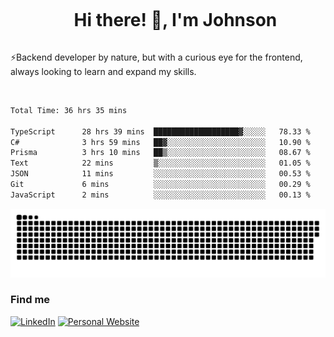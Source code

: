 <div id="user-content-toc">
  <ul align="center">
    <summary><h1 style="display: inline-block">Hi there! 👋, I'm Johnson</h1></summary>
  </ul>
</div>

⚡Backend developer by nature, but with a curious eye for the frontend, always looking to learn and expand my skills.

<br>


<!--START_SECTION:waka-->

```txt
Total Time: 36 hrs 35 mins

TypeScript      28 hrs 39 mins  ███████████████████▓░░░░░   78.33 %
C#              3 hrs 59 mins   ██▓░░░░░░░░░░░░░░░░░░░░░░   10.90 %
Prisma          3 hrs 10 mins   ██▒░░░░░░░░░░░░░░░░░░░░░░   08.67 %
Text            22 mins         ▒░░░░░░░░░░░░░░░░░░░░░░░░   01.05 %
JSON            11 mins         ░░░░░░░░░░░░░░░░░░░░░░░░░   00.53 %
Git             6 mins          ░░░░░░░░░░░░░░░░░░░░░░░░░   00.29 %
JavaScript      2 mins          ░░░░░░░░░░░░░░░░░░░░░░░░░   00.13 %
```

<!--END_SECTION:waka-->

<picture>
  <source  srcset="https://github.com/joshwambere/joshwambere/blob/output/github-contribution-grid-snake-dark.svg?palette=github-dark">
  <source  srcset="https://github.com/joshwambere/joshwambere/blob/output/github-contribution-grid-snake.svg">
  <img alt="github contribution grid snake animation" src="https://github.com/joshwambere/joshwambere/blob/output/github-contribution-grid-snake.svg">
</picture>

### Find me
<a href="https://www.linkedin.com/in/dusabe-johnson" target="_blank"><img src="https://img.shields.io/badge/LinkedIn-%230077B5.svg?&style=flat&logo=linkedin&logoColor=white" alt="LinkedIn"></a>
‎‎ [![Personal Website](https://img.shields.io/badge/visit-Johnsonis.me-blue)](https://johnsonis.me/)

